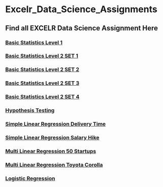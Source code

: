 # Excelr_Data_Science_Assignments

## Find all EXCELR Data Science Assignment Here

### [Basic Statistics Level 1](https://github.com/VaibhavDongre1311/Basic_stat_level_1)

### [Basic Statistics Level 2 SET 1](https://github.com/VaibhavDongre1311/assignment_set2_1)

### [Basic Statistics Level 2 SET 2](https://github.com/VaibhavDongre1311/Assignment_set2_2)

### [Basic Statistics Level 2 SET 3](https://github.com/VaibhavDongre1311/Assignment-2_set-3_)

### [Basic Statistics Level 2 SET 4](https://github.com/VaibhavDongre1311/Assignment_2_set_4)

### [Hypothesis Testing](https://github.com/VaibhavDongre1311/Hypothesis_Testing)

### [Simple Linear Regression Delivery Time](https://github.com/VaibhavDongre1311/Simple_linear_regrssion1)

### [Simple Linear Regression Salary Hike](https://github.com/VaibhavDongre1311/Simple_linear_regression_2)

### [Multi Linear Regression 50 Startups](https://github.com/VaibhavDongre1311/Multi_linear_regression_1)

### [Multi Linear Regression Toyota Corolla](https://github.com/VaibhavDongre1311/Multi_linear_Regressionn_2)

### [Logistic Regression](https://github.com/VaibhavDongre1311/Logestic_Regression)


